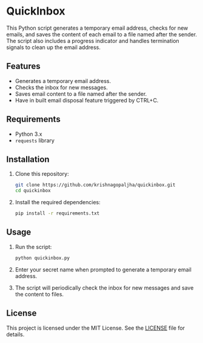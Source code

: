 # QuickInbox

This Python script generates a temporary email address, checks for new emails, and saves the content of each email to a file named after the sender. The script also includes a progress indicator and handles termination signals to clean up the email address.

## Features

- Generates a temporary email address.
- Checks the inbox for new messages.
- Saves email content to a file named after the sender.
- Have in built email disposal feature triggered by CTRL+C.

## Requirements

- Python 3.x
- `requests` library

## Installation

1. Clone this repository:
    ```sh
    git clone https://github.com/krishnagopaljha/quickinbox.git
    cd quickinbox
    ```

2. Install the required dependencies:
    ```sh
    pip install -r requirements.txt
    ```

## Usage

1. Run the script:
    ```sh
    python quickinbox.py
    ```

2. Enter your secret name when prompted to generate a temporary email address.

3. The script will periodically check the inbox for new messages and save the content to files.

## License

This project is licensed under the MIT License. See the [LICENSE](LICENSE) file for details.
